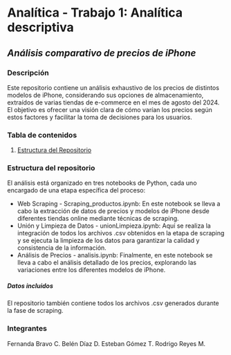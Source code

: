 # **Analítica - Trabajo 1: Analítica descriptiva**
## ***Análisis comparativo de precios de iPhone*** 

### Descripción
Este repositorio contiene un análisis exhaustivo de los precios de distintos modelos de iPhone, considerando sus opciones de almacenamiento, extraídos de varias tiendas de e-commerce en el mes de agosto del 2024. El objetivo es ofrecer una visión clara de cómo varían los precios según estos factores y facilitar la toma de decisiones para los usuarios.

### Tabla de contenidos
1. [Estructura del Repositorio](#estructura-del-repositorio)

### Estructura del repositorio
El análisis está organizado en tres notebooks de Python, cada uno encargado de una etapa específica del proceso:
- Web Scraping - Scraping_productos.ipynb: En este notebook se lleva a cabo la extracción de datos de precios y modelos de iPhone desde diferentes tiendas online mediante técnicas de scraping.
- Unión y Limpieza de Datos - unionLimpieza.ipynb: Aquí se realiza la integración de todos los archivos .csv obtenidos en la etapa de scraping y se ejecuta la limpieza de los datos para garantizar la calidad y consistencia de la información.
- Análisis de Precios - analisis.ipynb: Finalmente, en este notebook se lleva a cabo el análisis detallado de los precios, explorando las variaciones entre los diferentes modelos de iPhone.
##### Datos incluidos
El repositorio también contiene todos los archivos .csv generados durante la fase de scraping.

### Integrantes
Fernanda Bravo C.
Belén Díaz D.
Esteban Gómez T.
Rodrigo Reyes M.
